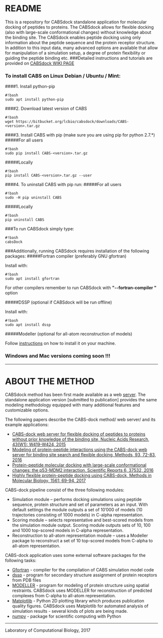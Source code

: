 # README
This is a repository for CABSdock standalone application for molecular docking of peptides to proteins. The CABSdock allows for flexible docking (also with large-scale conformational changes) without knowledge about the binding site. The CABSdock enables peptide docking using only information about the peptide sequence and the protein receptor structure. In addition to this input data, many advanced options are available that allow for manipulation of a simulation setup, a degree of protein flexibility or guiding the peptide binding etc.
###Detailed instructions and tutorials are provided on [CABSdock WIKI PAGE](https://bitbucket.org/lcbio/cabsdock/wiki)
### To install CABS on Linux Debian / Ubuntu / Mint:
####1. Install python-pip
```
#!bash
sudo apt install python-pip
```
####2. Download latest version of CABS
```
#!bash
wget https://bitbucket.org/lcbio/cabsdock/downloads/CABS-<version>.tar.gz
```
####3. Install CABS with pip (make sure you are using pip for python 2.7.*)
#####For all users
```
#!bash
sudo pip install CABS-<version>.tar.gz
```
#####Locally
```
#!bash
pip install CABS-<version>.tar.gz --user  
```
####4. To uninstall CABS with pip run:
#####For all users
```
#!bash
sudo -H pip uninstall CABS
```
#####Locally 
```
#!bash
pip uninstall CABS  
```
###To run CABSdock simply type:
```
#!bash
cabsDock
```
###Additionally, running CABSdock requires installation of the following packages:
#####Fortran compiler
(preferably GNU gfortran)

Install with:
```
#!bash
sudo apt install gfortran
```
For other compilers remember to run CABSdock with **"--fortran-compiler <your-compiler>"** option

#####DSSP
(optional if CABSdock will be run offline)

Install with:
```
#!bash
sudo apt install dssp
```
#####Modeller
(optional for all-atom reconstruction of models)

Follow [instructions](https://salilab.org/modeller/download_installation.html) on how to install it on your machine.

### Windows and Mac versions coming soon !!!

------------------------------------------------------------------------------------------------------------------------

# ABOUT THE METHOD #

CABSdock method has been first made available as a web [server](http://biocomp.chem.uw.edu.pl/CABSdock). The standalone application version [submitted to publication] provides the same modeling methodology equipped with many additional features and customizable options.

The following papers describe the CABS-dock method/ web server/ and its example applications:

* [CABS-dock web server for flexible docking of peptides to proteins without prior knowledge of the binding site, Nucleic Acids Research, 43(W1): W419-W424, 2015](https://academic.oup.com/nar/article-lookup/doi/10.1093/nar/gkv456)
* [Modeling of protein-peptide interactions using the CABS-dock web server for binding site search and flexible docking, Methods, 93, 72-83, 2016](http://www.sciencedirect.com/science/article/pii/S1046202315300207)
* [Protein-peptide molecular docking with large-scale conformational changes: the p53-MDM2 interaction, Scientific Reports 6, 37532, 2016](https://www.nature.com/articles/srep37532)
* [Highly flexible protein-peptide docking using CABS-dock, Methods in Molecular Biology, 1561: 69-94, 2017](https://link.springer.com/protocol/10.1007%2F978-1-4939-6798-8_6)

CABS-dock pipeline consist of the three following modules:

* Simulation module – performs docking simulations using peptide sequence, protein structure and set of parameters as an input. With default settings the module outputs a set of 10’000 of models (10 trajectories consisting of 1000 models) in C-alpha representation.
* Scoring module – selects representative and best-scored models from the simulation module output. Scoring module outputs sets of 10, 100 and 1000 top-scored models in C-alpha representation.
* Reconstruction to all-atom representation module – uses a Modeller package to reconstruct a set of 10 top-scored models from C-alpha to all-atom representation.

CABS-dock application uses some external software packages for the following tasks:

* [Gfortran](https://gcc.gnu.org/wiki/GFortran) - complier for the compilation of CABS simulation model code
* [dssp](http://www.cmbi.ru.nl/dssp.html) - program for secondary structure assignment of protein receptors from PDB files
* [MODELLER](https://salilab.org/modeller/) - program for modeling of protein structure using spatial restraints. CABSdock uses MODELLER for reconstruction of predicted complexes from C-alpha to all-atom representation. 
* [Matplotlib](https://matplotlib.org/) - Python 2D plotting library which produces publication quality figures. CABSdock uses Matplotlib for automated analysis of simulation results - several kinds of plots are being made. 
* [numpy](http://www.cmbi.ru.nl/dssp.html) - package for scientific computing with Python

------------------------------------------
Laboratory of Computational Biology, 2017